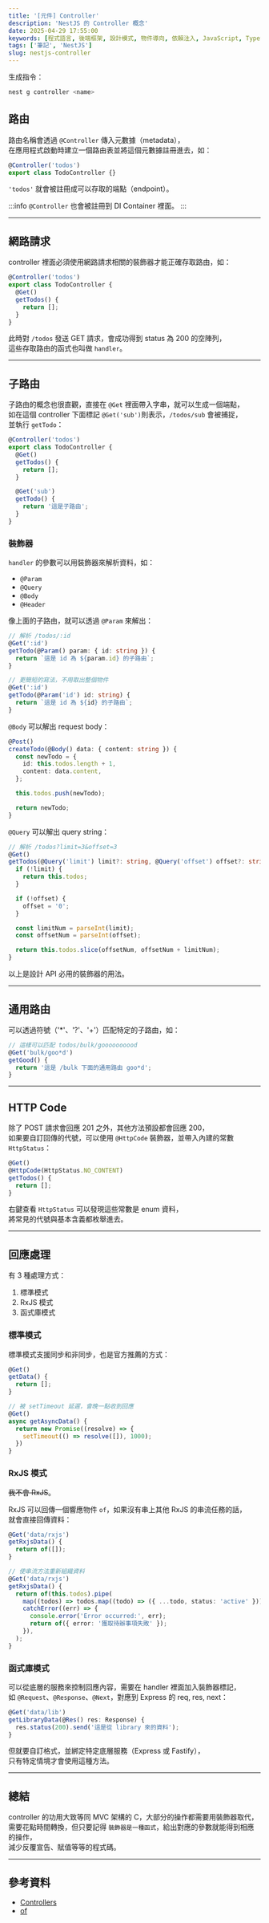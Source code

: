 ```yaml
---
title: '[元件] Controller'
description: 'NestJS 的 Controller 概念'
date: 2025-04-29 17:55:00
keywords: [程式語言, 後端框架, 設計模式, 物件導向, 依賴注入, JavaScript, TypeScript, NestJS, OOP, DI]
tags: ['筆記', 'NestJS']
slug: nestjs-controller
---
```


生成指令：

```bash
nest g controller <name>
```

## 路由

路由名稱會透過 `@Controller` 傳入元數據（metadata），  
在應用程式啟動時建立一個路由表並將這個元數據註冊進去，如：

```ts
@Controller('todos')
export class TodoController {}
```

`'todos'` 就會被註冊成可以存取的端點（endpoint）。

:::info
`@Controller` 也會被註冊到 DI Container 裡面。
:::

---

## 網路請求

controller 裡面必須使用網路請求相關的裝飾器才能正確存取路由，如：

```ts
@Controller('todos')
export class TodoController {
  @Get()
  getTodos() {
    return [];
  }
}
```

此時對 `/todos` 發送 GET 請求，會成功得到 status 為 200 的空陣列，  
這些存取路由的函式也叫做 `handler`。

---

## 子路由

子路由的概念也很直觀，直接在 `@Get` 裡面帶入字串，就可以生成一個端點，  
如在這個 controller 下面標記 `@Get('sub')`則表示，`/todos/sub` 會被捕捉，  
並執行 `getTodo`：

```ts
@Controller('todos')
export class TodoController {
  @Get()
  getTodos() {
    return [];
  }

  @Get('sub')
  getTodo() {
    return '這是子路由';
  }
}
```

### 裝飾器

`handler` 的參數可以用裝飾器來解析資料，如：

- `@Param`
- `@Query`
- `@Body`
- `@Header`

像上面的子路由，就可以透過 `@Param` 來解出：

```ts
// 解析 /todos/:id
@Get(':id')
getTodo(@Param() param: { id: string }) {
  return `這是 id 為 ${param.id} 的子路由`;
}

// 更簡短的寫法，不用取出整個物件
@Get(':id')
getTodo(@Param('id') id: string) {
  return `這是 id 為 ${id} 的子路由`;
}
```

`@Body` 可以解出 request body：

```ts
@Post()
createTodo(@Body() data: { content: string }) {
  const newTodo = {
    id: this.todos.length + 1,
    content: data.content,
  };

  this.todos.push(newTodo);

  return newTodo;
}
```

`@Query` 可以解出 query string：

```ts
// 解析 /todos?limit=3&offset=3
@Get()
getTodos(@Query('limit') limit?: string, @Query('offset') offset?: string) {
  if (!limit) {
    return this.todos;
  }

  if (!offset) {
    offset = '0';
  }

  const limitNum = parseInt(limit);
  const offsetNum = parseInt(offset);

  return this.todos.slice(offsetNum, offsetNum + limitNum);
}
```

以上是設計 API 必用的裝飾器的用法。

---

## 通用路由

可以透過符號（'\*\'、'?'、'+'）匹配特定的子路由，如：

```ts
// 這樣可以匹配 todos/bulk/goooooooood
@Get('bulk/goo*d')
getGood() {
  return '這是 /bulk 下面的通用路由 goo*d';
}
```

---

## HTTP Code

除了 POST 請求會回應 201 之外，其他方法預設都會回應 200，  
如果要自訂回傳的代號，可以使用 `@HttpCode` 裝飾器，並帶入內建的常數 `HttpStatus`：

```ts
@Get()
@HttpCode(HttpStatus.NO_CONTENT)
getTodos() {
  return [];
}
```

右鍵查看 `HttpStatus` 可以發現這些常數是 enum 資料，  
將常見的代號與基本含義都枚舉進去。

---

## 回應處理

有 3 種處理方式：

1. 標準模式
2. RxJS 模式
3. 函式庫模式

### 標準模式

標準模式支援同步和非同步，也是官方推薦的方式：

```ts
@Get()
getData() {
  return [];
}

// 被 setTimeout 延遲，會晚一點收到回應
@Get()
async getAsyncData() {
  return new Promise((resolve) => {
    setTimeout(() => resolve([]), 1000);
  })
}
```

### RxJS 模式

~~我不會 RxJS~~。

RxJS 可以回傳一個響應物件 `of`，如果沒有串上其他 RxJS 的串流任務的話，  
就會直接回傳資料：

```ts
@Get('data/rxjs')
getRxjsData() {
  return of([]);
}

// 使串流方法重新組織資料
@Get('data/rxjs')
getRxjsData() {
  return of(this.todos).pipe(
    map((todos) => todos.map((todo) => ({ ...todo, status: 'active' }))),
    catchError((err) => {
      console.error('Error occurred:', err);
      return of({ error: '獲取待辦事項失敗' });
    }),
  );
}
```

### 函式庫模式

可以從底層的服務來控制回應內容，需要在 handler 裡面加入裝飾器標記，  
如 `@Request`、`@Response`、`@Next`，對應到 Express 的 req, res, next：

```ts
@Get('data/lib')
getLibraryData(@Res() res: Response) {
  res.status(200).send('這是從 library 來的資料');
}
```

但就要自訂格式，並綁定特定底層服務（Express 或 Fastify），  
只有特定情境才會使用這種方法。

---

## 總結

controller 的功用大致等同 MVC 架構的 C，大部分的操作都需要用裝飾器取代，  
需要花點時間轉換，但只要記得 `裝飾器是一種函式`，給出對應的參數就能得到相應的操作，  
減少反覆宣告、賦值等等的程式碼。

---

## 參考資料

- [Controllers](https://docs.nestjs.com/controllers)
- [of](https://www.learnrxjs.io/learn-rxjs/operators/creation/of)
